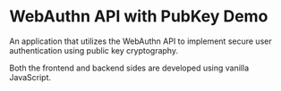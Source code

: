 # WebAuthn API with PubKey Demo

An application that utilizes the WebAuthn API to implement secure user authentication using public key cryptography.

Both the frontend and backend sides are developed using vanilla JavaScript.